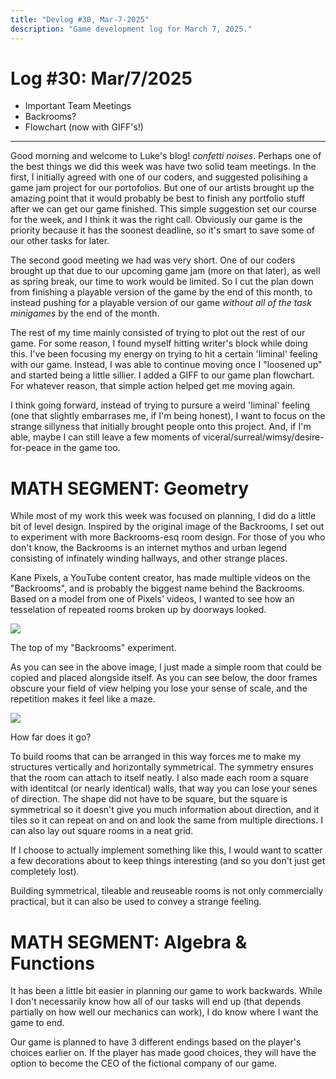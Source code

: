 ```yaml
---
title: "Devlog #30, Mar-7-2025"
description: "Game development log for March 7, 2025."
---
```


# Log <span class="date">#</span>30: <span class="date">Mar/7/2025</span>

<ul>
<li class="summary">Important Team Meetings</li>
<li class="summary">Backrooms?</li>
<li class="summary">Flowchart (now with GIFF's!)</li>
</ul>

---

Good morning and welcome to Luke's blog! _confetti noises_. Perhaps one of the best things we did this week was have two solid team meetings. In the first, I initially agreed with one of our coders, and suggested polisihing a game jam project for our portofolios. But one of our artists brought up the amazing point that it would probably be best to finish any portfolio stuff after we can get our game finished. This simple suggestion set our course for the week, and I think it was the right call. Obviously our game is the priority because it has the soonest deadline, so it's smart to save some of our other tasks for later.

The second good meeting we had was very short. One of our coders brought up that due to our upcoming game jam (more on that later), as well as spring break, our time to work would be limited. So I cut the plan down from finishing a playable version of the game by the end of this month, to instead pushing for a playable version of our game <i>without all of the task minigames</i> by the end of the month.

The rest of my time mainly consisted of trying to plot out the rest of our game. For some reason, I found myself hitting writer's block while doing this. I've been focusing my energy on trying to hit a certain 'liminal' feeling with our game. Instead, I was able to continue moving once I "loosened up" and started being a little sillier. I added a GIFF to our game plan flowchart. For whatever reason, that simple action helped get me moving again.

I think going forward, instead of trying to pursure a weird 'liminal' feeling (one that slightly embarrases me, if I'm being honest), I want to focus on the strange sillyness that initially brought people onto this project. And, if I'm able, maybe I can still leave a few moments of viceral/surreal/wimsy/desire-for-peace in the game too.

<h1>MATH SEGMENT: Geometry</h1>

While most of my work this week was focused on planning, I did do a little bit of level design. Inspired by the original image of the Backrooms, I set out to experiment with more Backrooms-esq room design. For those of you who don't know, the Backrooms is an internet mythos and urban legend consisting of infinately winding hallways, and other strange places.

Kane Pixels, a YouTube content creator, has made multiple videos on the "Backrooms", and is probably the biggest name behind the Backrooms. Based on a model from one of Pixels' videos, I wanted to see how an tesselation of repeated rooms broken up by doorways looked.

<img src="/images/erase-employment-game/boringtopview.png"></img>

<span class="image-desc">The top of my "Backrooms" experiment.</span>

As you can see in the above image, I just made a simple room that could be copied and placed alongside itself. As you can see below, the door frames obscure your field of view helping you lose your sense of scale, and the repetition makes it feel like a maze.

<img src="/images/erase-employment-game/backroom.png"></img>

<span class="image-desc">How far does it go?</span>

To build rooms that can be arranged in this way forces me to make my structures vertically and horizontally symmetrical. The symmetry ensures that the room can attach to itself neatly. I also made each room a square with identitcal (or nearly identical) walls, that way you can lose your senes of direction. The shape did not have to be square, but the square is symmetrical so it doesn't give you much information about direction, and it tiles so it can repeat on and on and look the same from multiple directions. I can also lay out square rooms in a neat grid.

If I choose to actually implement something like this, I would want to scatter a few decorations about to keep things interesting (and so you don't just get completely lost).

Building symmetrical, tileable and reuseable rooms is not only commercially practical, but it can also be used to convey a strange feeling.

<h1>MATH SEGMENT: Algebra & Functions</h1>

It has been a little bit easier in planning our game to work backwards. While I don't necessarily know how all of our tasks will end up (that depends partially on how well our mechanics can work), I do know where I want the game to end.

Our game is planned to have 3 different endings based on the player's choices earlier on. If the player has made good choices, they will have the option to become the CEO of the fictional company of our game.
